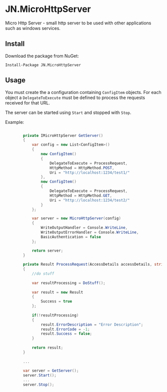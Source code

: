 # JN.MicroHttpServer
Micro Http Server - small http server to be used with other applications such as windows services.

## Install
Download the package from NuGet:

`Install-Package JN.MicroHttpServer`

## Usage
You must create the a configuration containing `ConfigItem` objects. For each object a `DelegateToExecute` must be defined to process the requests received for that URL.

The server can be started using `Start` and stopped  with `Stop`.

Example:

```csharp

        private IMicroHttpServer GetServer()
        {
            var config = new List<ConfigItem>()
            {
                new ConfigItem()
                {
                    DelegateToExecute = ProcessRequest,
                    HttpMethod = HttpMethod.POST,
                    Uri = "http://localhost:1234/test1/"
                },
                new ConfigItem()
                {
                    DelegateToExecute = ProcessRequest,
                    HttpMethod = HttpMethod.GET,
                    Uri = "http://localhost:1234/test2/"
                }
            };

            var server = new MicroHttpServer(config)
            {
                WriteOutputHandler = Console.WriteLine,
                WriteOutputErrorHandler = Console.WriteLine,
                BasicAuthentication = false
            };

            return server;
        }
		
        private Result ProcessRequest(AccessDetails accessDetails, string content, NameValueCollection queryString)
        {
            //do stuff
			
			var resultProcessing = DoStuff();
			
            var result = new Result
			{
				Success = true
			};
			
			if(!resultProcessing)
			{
				result.ErrorDescription = "Error Description";
				result.ErrorCode = -1;
				result.Success = false;
			}
			
            return result;
        }
		
		...
		
		var server = GetServer();
		server.Start();
		...
		server.Stop();
```


